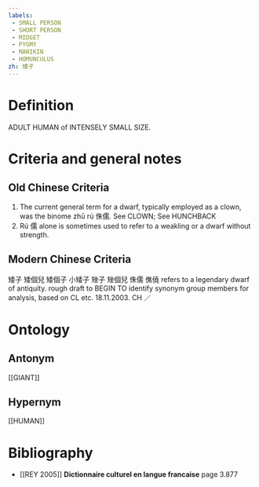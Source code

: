 ```yaml
---
labels: 
 - SMALL PERSON
 - SHORT PERSON
 - MIDGET
 - PYGMY
 - MANIKIN
 - HOMUNCULUS
zh: 矮子
---
```


# Definition
ADULT HUMAN of INTENSELY SMALL SIZE.
# Criteria and general notes
## Old Chinese Criteria
1. The current general term for a dwarf, typically employed as a clown, was the binome zhū rú 侏儒. See CLOWN; See HUNCHBACK
2. Rú 儒 alone is sometimes used to refer to a weakling or a dwarf without strength.
## Modern Chinese Criteria
矮子
矮個兒
矮個子
小矮子
矬子
矬個兒
侏儒
僬僥 refers to a legendary dwarf of antiquity.
rough draft to BEGIN TO identify synonym group members for analysis, based on CL etc. 18.11.2003. CH ／
# Ontology

## Antonym
[[GIANT]]
## Hypernym
[[HUMAN]]
# Bibliography
- [[REY 2005]]
**Dictionnaire culturel en langue francaise** page 3.877
